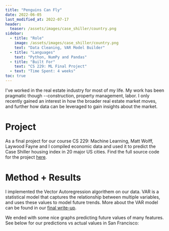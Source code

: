 ```yaml
---
title: "Penguins Can Fly"
date: 2022-06-05
last_modified_at: 2022-07-17
header:
  teaser: /assets/images/case_shiller/country.png
sidebar:
  - title: "Role"
    image: /assets/images/case_shiller/country.png
    text: "Data Cleaning, VAR Model Builder"
  - title: "Languages"
    text: "Python, NumPy and Pandas"    
  - title: "Built For"
    text: "CS 229: ML Final Project"
  - text: "Time Spent: 4 weeks"
toc: true
---
```


I've worked in the real estate industry for most of my life. My work has been pragmatic though --construction, property management, labor. I only recently gained an interest in how the broader real estate market moves, and further how data can be leveraged to gain insights about the market.

# Project

As a final project for our course CS 229: Machine Learning, Matt Wolff, Laywood Fayne and I compiled economic data and used it to predict the Case Shiller housing index in 20 major US cities. Find the full source code for the project [here][repo].

# Method + Results

I implemented the Vector Autoregression algorithem on our data. VAR is a statistical model that captures the relationship between multiple variables, and uses these values to model future trends. More about the VAR model can be found in our [final write-up][write].

We ended with some nice graphs predicting future values of many features. See below for our predictions vs actual values in San Francisco:

<img src="{{ site.url }}{{ site.baseurl }}/assets/images/case_shiller/sf.png" alt="">


[repo]: https://github.com/AriWebb/case-shiller-prediction
[write]: https://github.com/AriWebb/case-shiller-prediction/blob/main/CS229__Project_Final_Report.pdf